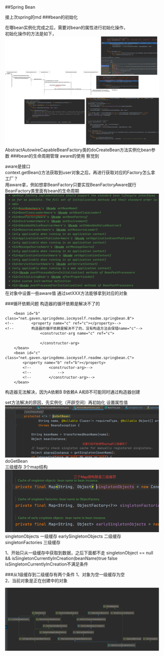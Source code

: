 ##Spring Bean

接上次spring的md
###bean的初始化

在哪bean实例化完成之后，需要对bean的属性进行初始化操作，  
初始化操作的方法是如下，
![img.png](img.png)
AbstractAutowireCapableBeanFactory类的doCreateBean方法实例化bean参数
###bean的生命周期管理
aware的使用 察觉到

aware是接口  
context.getBean()方法获取到user对象之后，再进行获取对应的Factory怎么拿工厂？  
用aware拿，例如想拿BeanFactory只要实现BeanFactoryAware就行  
BeanFactory类里面有bean的生命周期
![img_1.png](img_1.png)
在对象中设置一些aware值 通过setXXX方法能够拿到对应的对象  

###循环依赖问题
构造器的循环依赖是解决不了的
<!--        构造器的循环依赖是解决不了的，没有构造方法会保错name="c"-->

```
    <bean id="b" class="net.gaven.springdemo.iocmyself.readme.springbean.B">
<!--        <property name="c" ref="c"></property>-->
<!--        构造器的循环依赖是解决不了的，没有构造方法会保错name="c"-->
                <constructor-arg name="c" ref="c">
                    
                </constructor-arg>
    </bean>
    <bean id="c" class="net.gaven.springdemo.iocmyself.readme.springbean.C">
        <property name="b" ref="b"></property>
        <!--        <constructor-arg>-->
        <!--            -->
        <!--        </constructor-arg>-->
    </bean>
```
构造器无法解决，因为A依赖B B依赖A  A和B不可能同时通过构造器创建

set方法解决的原因，先实例化（开辟空间）再初始化 设置属性值
![img_2.png](img_2.png)
doGetBean  
三级缓存 3个map结构
![img_3.png](img_3.png)
singletonObjects        一级缓存
earlySingletonObjects   二级缓存
singletonFactories      三级缓存

1、开始只从一级缓存中获取到数据，之后下面都不走 singletonObject == null && isSingletonCurrentlyInCreation(beanName)true false isSingletonCurrentlyInCreation不满足条件  


###从1级缓存到二级缓存有两个条件
1、对象为空一级缓存为空  
2、当前对象是正在创建中的对象  


![img_4.png](img_4.png)



